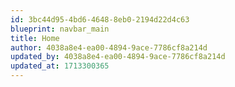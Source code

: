 ```yaml
---
id: 3bc44d95-4bd6-4648-8eb0-2194d22d4c63
blueprint: navbar_main
title: Home
author: 4038a8e4-ea00-4894-9ace-7786cf8a214d
updated_by: 4038a8e4-ea00-4894-9ace-7786cf8a214d
updated_at: 1713300365
---
```

